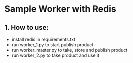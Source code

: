 # Sample Worker with Redis

## 1. How to use:
  - install redis in requirements.txt
  - run worker_1.py to start publish product
  - run worker_master.py to take, store and publish product
  - run worker_2.py to take product and use it
